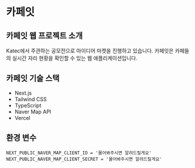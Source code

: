 # 카페잇

## 카페잇 웹 프로젝트 소개

Katec에서 주관하는 공모전으로 아이디어 마켓을 진행하고 있습니다. 카페잇은 카페들의 실시간 자리 현황을 확인할 수 있는 웹 애플리케이션입니다.

## 카페잇 기술 스택

- Next.js
- Tailwind CSS
- TypeScript
- Naver Map API
- Vercel

## 환경 변수

```
NEXT_PUBLIC_NAVER_MAP_CLIENT_ID = '물어봐주시면 알려드릴게요'
NEXT_PUBLIC_NAVER_MAP_CLIENT_SECRET = '물어봐주시면 알려드릴게요'
```
